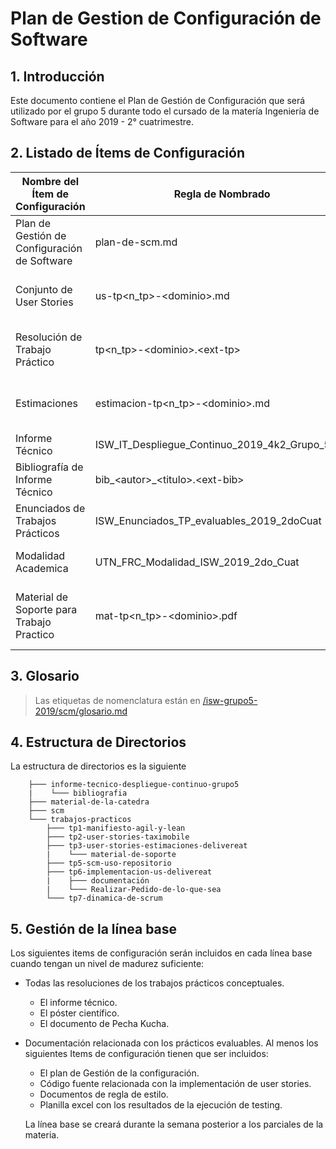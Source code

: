# Plan de Gestion de Configuración de Software

## 1. Introducción

Este documento contiene el Plan de Gestión de Configuración que será utilizado por el grupo 5 durante todo el cursado de la matería Ingeniería de Software para el año 2019 - 2° cuatrimestre.

## 2. Listado de Ítems de Configuración

|  Nombre del Ítem de Configuración | Regla de Nombrado  | Ubicación Física  |
| ------------ | ------------ | ------------ |
| Plan de Gestión de Configuración de Software | plan-de-scm.md | /isw-grupo5-2019/scm/ |
| Conjunto de User Stories | us-tp&lt;n_tp&gt;-&lt;dominio&gt;.md | /isw-grupo5-2019/trabajos-practicos/tp&lt;n_tp&gt;-&lt;dominio&gt;/ |
| Resolución de Trabajo Práctico | tp&lt;n_tp&gt;-&lt;dominio&gt;.&lt;ext-tp&gt; | /isw-grupo5-2019/trabajos-practicos/tp&lt;n_tp&gt;-&lt;dominio&gt;/ |
| Estimaciones | estimacion-tp&lt;n_tp&gt;-&lt;dominio&gt;.md | /isw-grupo5-2019/trabajos-practicos/tp&lt;n_tp&gt;-&lt;dominio&gt;/ |
| Informe Técnico | ISW_IT_Despliegue_Continuo_2019_4k2_Grupo_5.pdf | /isw-grupo5-2019/ |informe-tecnico-despliegue-continuo-grupo5/ |
| Bibliografía de Informe Técnico | bib_&lt;autor&gt;_&lt;titulo&gt;.&lt;ext-bib&gt; | /isw-grupo5-2019/ |informe-tecnico-despliegue-continuo-grupo5/bibliografia/  |
| Enunciados de Trabajos Prácticos | ISW_Enunciados_TP_evaluables_2019_2doCuat | /isw-grupo5-2019/ |material-de-la-catedra/
| Modalidad Academica | UTN_FRC_Modalidad_ISW_2019_2do_Cuat | /isw-grupo5-2019/material-de-la-catedra/ |
| Material de Soporte para Trabajo Practico | mat-tp&lt;n_tp&gt;-&lt;dominio&gt;.pdf | /isw-grupo5-2019/trabajos-practicos/tp&lt;n_tp&gt;-&lt;dominio&gt;/material-de-soporte/ |

## 3. Glosario

> Las etiquetas de nomenclatura están en [/isw-grupo5-2019/scm/glosario.md](/scm/glosario.md)

## 4. Estructura de Directorios

La estructura de directorios es la siguiente

```isw-grupo5-2019
    ├─── informe-tecnico-despliegue-continuo-grupo5
    |    └─── bibliografia
    ├─── material-de-la-catedra
    ├─── scm
    └─── trabajos-practicos
        ├─── tp1-manifiesto-agil-y-lean
        ├─── tp2-user-stories-taximobile
        ├─── tp3-user-stories-estimaciones-delivereat
        |    └─── material-de-soporte
        ├─── tp5-scm-uso-repositorio
        ├─── tp6-implementacion-us-delivereat
        |    ├─── documentación
        |    └─── Realizar-Pedido-de-lo-que-sea
        └─── tp7-dinamica-de-scrum
```

## 5. Gestión de la línea base

Los siguientes items de configuración serán incluidos en cada línea base cuando tengan un nivel de madurez suficiente:

- Todas las resoluciones de los trabajos prácticos conceptuales.
  - El informe técnico.
  - El póster científico.
  - El documento de Pecha Kucha.
- Documentación relacionada con los prácticos evaluables. Al menos los siguientes Items de configuración tienen que ser incluidos:
  - El plan de Gestión de la configuración.
  - Código fuente relacionada con la implementación de user stories.
  - Documentos de regla de estilo.
  - Planilla excel con los resultados de la ejecución de testing.
  
  La línea base se creará durante la semana posterior a los parciales de la materia.
